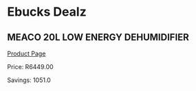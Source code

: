 
# Ebucks Dealz
## MEACO 20L LOW ENERGY DEHUMIDIFIER
[Product Page](https://www.ebucks.com/web/shop/productSelected.do?prodId=1191147875&catId=1157551316)

Price: R6449.00

Savings: 1051.0


	